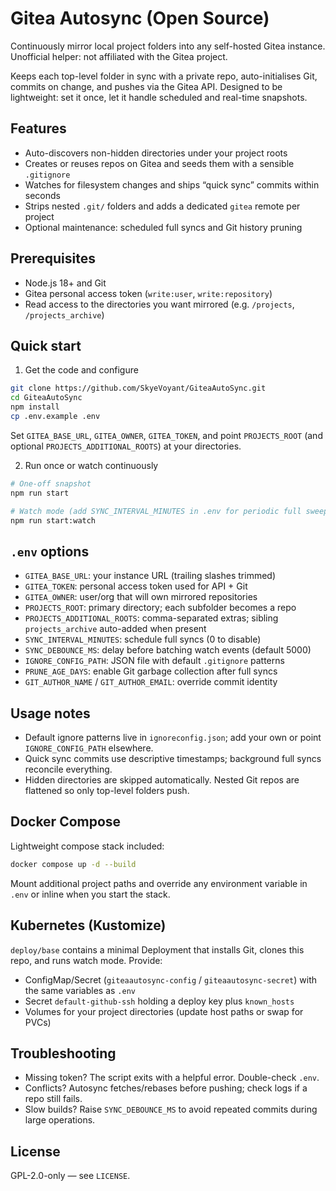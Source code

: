 # Gitea Autosync (Open Source)

Continuously mirror local project folders into any self-hosted Gitea instance.  
Unofficial helper: not affiliated with the Gitea project.

Keeps each top-level folder in sync with a private repo, auto-initialises Git, commits on change, and pushes via the Gitea API. Designed to be lightweight: set it once, let it handle scheduled and real-time snapshots.

## Features
- Auto-discovers non-hidden directories under your project roots
- Creates or reuses repos on Gitea and seeds them with a sensible `.gitignore`
- Watches for filesystem changes and ships “quick sync” commits within seconds
- Strips nested `.git/` folders and adds a dedicated `gitea` remote per project
- Optional maintenance: scheduled full syncs and Git history pruning

## Prerequisites
- Node.js 18+ and Git
- Gitea personal access token (`write:user`, `write:repository`)
- Read access to the directories you want mirrored (e.g. `/projects`, `/projects_archive`)

## Quick start
1) Get the code and configure
```bash
git clone https://github.com/SkyeVoyant/GiteaAutoSync.git
cd GiteaAutoSync
npm install
cp .env.example .env
```
Set `GITEA_BASE_URL`, `GITEA_OWNER`, `GITEA_TOKEN`, and point `PROJECTS_ROOT` (and optional `PROJECTS_ADDITIONAL_ROOTS`) at your directories.

2) Run once or watch continuously
```bash
# One-off snapshot
npm run start

# Watch mode (add SYNC_INTERVAL_MINUTES in .env for periodic full sweeps)
npm run start:watch
```

## `.env` options
- `GITEA_BASE_URL`: your instance URL (trailing slashes trimmed)
- `GITEA_TOKEN`: personal access token used for API + Git
- `GITEA_OWNER`: user/org that will own mirrored repositories
- `PROJECTS_ROOT`: primary directory; each subfolder becomes a repo
- `PROJECTS_ADDITIONAL_ROOTS`: comma-separated extras; sibling `projects_archive` auto-added when present
- `SYNC_INTERVAL_MINUTES`: schedule full syncs (0 to disable)
- `SYNC_DEBOUNCE_MS`: delay before batching watch events (default 5000)
- `IGNORE_CONFIG_PATH`: JSON file with default `.gitignore` patterns
- `PRUNE_AGE_DAYS`: enable Git garbage collection after full syncs
- `GIT_AUTHOR_NAME` / `GIT_AUTHOR_EMAIL`: override commit identity

## Usage notes
- Default ignore patterns live in `ignoreconfig.json`; add your own or point `IGNORE_CONFIG_PATH` elsewhere.
- Quick sync commits use descriptive timestamps; background full syncs reconcile everything.
- Hidden directories are skipped automatically. Nested Git repos are flattened so only top-level folders push.

## Docker Compose
Lightweight compose stack included:
```bash
docker compose up -d --build
```
Mount additional project paths and override any environment variable in `.env` or inline when you start the stack.

## Kubernetes (Kustomize)
`deploy/base` contains a minimal Deployment that installs Git, clones this repo, and runs watch mode. Provide:
- ConfigMap/Secret (`giteaautosync-config` / `giteaautosync-secret`) with the same variables as `.env`
- Secret `default-github-ssh` holding a deploy key plus `known_hosts`
- Volumes for your project directories (update host paths or swap for PVCs)

## Troubleshooting
- Missing token? The script exits with a helpful error. Double-check `.env`.
- Conflicts? Autosync fetches/rebases before pushing; check logs if a repo still fails.
- Slow builds? Raise `SYNC_DEBOUNCE_MS` to avoid repeated commits during large operations.

## License
GPL-2.0-only — see `LICENSE`.
